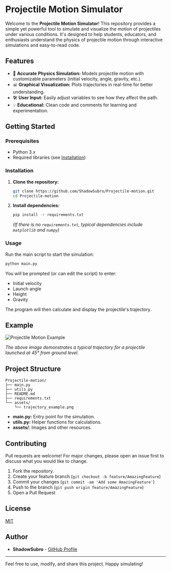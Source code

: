 # Projectile Motion Simulator

Welcome to the **Projectile Motion Simulator**! This repository provides a simple yet powerful tool to simulate and visualize the motion of projectiles under various conditions. It's designed to help students, educators, and enthusiasts understand the physics of projectile motion through interactive simulations and easy-to-read code.

## Features

- 🧮 **Accurate Physics Simulation:** Models projectile motion with customizable parameters (initial velocity, angle, gravity, etc.).
- 📊 **Graphical Visualization:** Plots trajectories in real-time for better understanding.
- 🛠️ **User Input:** Easily adjust variables to see how they affect the path.
- 💡 **Educational:** Clean code and comments for learning and experimentation.

## Getting Started

### Prerequisites

- Python 3.x
- Required libraries (see [Installation](#installation))

### Installation

1. **Clone the repository:**
   ```bash
   git clone https://github.com/ShadowSubro/Projectile-motion.git
   cd Projectile-motion
   ```

2. **Install dependencies:**
   ```bash
   pip install -r requirements.txt
   ```
   *(If there is no `requirements.txt`, typical dependencies include `matplotlib` and `numpy`)*

### Usage

Run the main script to start the simulation:

```bash
python main.py
```

You will be prompted (or can edit the script) to enter:
- Initial velocity
- Launch angle
- Height
- Gravity

The program will then calculate and display the projectile's trajectory.

## Example

![Projectile Motion Example](assets/trajectory_example.png)

*The above image demonstrates a typical trajectory for a projectile launched at 45° from ground level.*

## Project Structure

```
Projectile-motion/
├── main.py
├── utils.py
├── README.md
├── requirements.txt
└── assets/
    └── trajectory_example.png
```

- **main.py:** Entry point for the simulation.
- **utils.py:** Helper functions for calculations.
- **assets/**: Images and other resources.

## Contributing

Pull requests are welcome! For major changes, please open an issue first to discuss what you would like to change.

1. Fork the repository.
2. Create your feature branch (`git checkout -b feature/AmazingFeature`)
3. Commit your changes (`git commit -am 'Add some AmazingFeature'`)
4. Push to the branch (`git push origin feature/AmazingFeature`)
5. Open a Pull Request

## License

[MIT](LICENSE)

## Author

- **ShadowSubro** - [GitHub Profile](https://github.com/ShadowSubro)

---

Feel free to use, modify, and share this project. Happy simulating!
